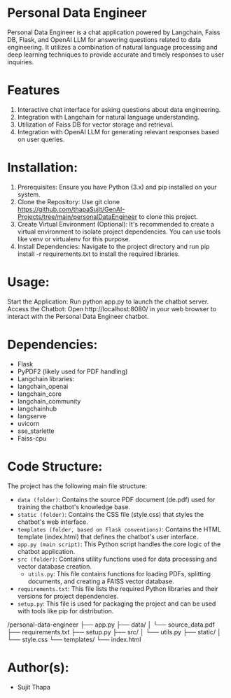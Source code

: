 # Personal Data Engineer
Personal Data Engineer is a chat application powered by Langchain, Faiss DB, Flask, and OpenAI LLM for answering questions related to data engineering. It utilizes a combination of natural language processing and deep learning techniques to provide accurate and timely responses to user inquiries.

# Features
1. Interactive chat interface for asking questions about data engineering.
2. Integration with Langchain for natural language understanding.
3. Utilization of Faiss DB for vector storage and retrieval.
4. Integration with OpenAI LLM for generating relevant responses based on user queries.

# Installation:
1. Prerequisites: Ensure you have Python (3.x) and pip installed on your system.
2. Clone the Repository: Use git clone https://github.com/thapaSujit/GenAI-Projects/tree/main/personalDataEngineer to clone this project.
3. Create Virtual Environment (Optional): It's recommended to create a virtual environment to isolate project dependencies. You can use tools like venv or virtualenv for this purpose.
4. Install Dependencies: Navigate to the project directory and run pip install -r requirements.txt to install the required libraries.

# Usage:

Start the Application: Run python app.py to launch the chatbot server.
Access the Chatbot: Open http://localhost:8080/ in your web browser to interact with the Personal Data Engineer chatbot.


# Dependencies:

- Flask
- PyPDF2 (likely used for PDF handling)
- Langchain libraries:
- langchain_openai
- langchain_core
- langchain_community
- langchainhub
- langserve
- uvicorn
- sse_starlette
- Faiss-cpu

# Code Structure:
The project has the following main file structure:

- `data (folder)`: Contains the source PDF document (de.pdf) used for training the chatbot's knowledge base.
- `static (folder)`: Contains the CSS file (style.css) that styles the chatbot's web interface.
- `templates (folder, based on Flask conventions)`: Contains the HTML template (index.html) that defines the chatbot's user interface.
- `app.py (main script)`: This Python script handles the core logic of the chatbot application.
- `src (folder)`: Contains utility functions used for data processing and vector database creation.
    - `utils.py`: This file contains functions for loading PDFs, splitting documents, and creating a FAISS vector database.
- `requirements.txt`: This file lists the required Python libraries and their versions for project dependencies.
- `setup.py`: This file is used for packaging the project and can be used with tools like pip for distribution.

/personal-data-engineer
├── app.py
├── data/
│   └── source_data.pdf
├── requirements.txt
├── setup.py
├── src/
│   └── utils.py
├── static/
│   └── style.css
└── templates/
    └── index.html


# Author(s):
- Sujit Thapa
